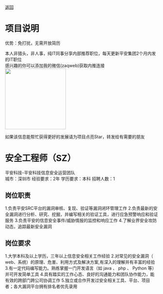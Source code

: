 [返回](../)

# 项目说明

优势：免打扰，无需开放简历

本人非猎头，非人事，纯IT同事分享内部推荐职位，每天更新平安集团2个月内发的IT职位  
感兴趣的你可以添加我的微信(zaqweb)获取内推连接  
<img src="https://github.com/zaqweb/PA-IT-JOBS/blob/master/WechatICode.jpeg"  height="200" width="200">

如果该信息能帮忙获得更好的发展请为项目点亮Star，转发给有需要的朋友

# 安全工程师（SZ）
平安科技-平安科技信息安全运营团队  
城市：深圳市 经验要求：2年 学历要求：本科  招聘人数：1

## 岗位职责
1.负责平安SRC平台的漏洞审核、复现、验证等漏洞闭环管理工作
2.负责最新的安全漏洞进行分析、研究、挖掘，并编写相关的验证工具，进行应急预警响应和验证服务
3.负责平安的信息安全事件/威胁情报的监控和响应工作
4.了解业界安全攻防动态，追踪最新安全漏洞

## 岗位要求
1.大学本科及以上学历，三年以上信息安全相关工作经验
2.对常见的安全漏洞（ web、系统）的原理、危害、利用方式及解决方案,有深入的理解并有丰富的经验
3.有一定代码编写能力。熟练掌握一门开发语言（如 java 、 php 、 Python 等）并可开发简单工具
4.具有踏实的工作心态、良好的沟通能力和团队协作能力，能有效的跨部门跨公司协调工作
5.独立或合作开发过安全相关工具、平台、项目者；各大漏洞平台拥有排名者优先录用




